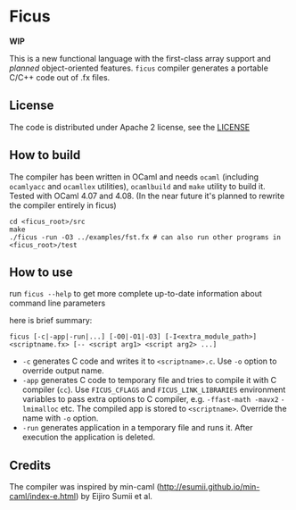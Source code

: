 # Ficus

**WIP**

This is a new functional language with the first-class array support
and _planned_ object-oriented features. `ficus` compiler generates
a portable C/C++ code out of .fx files.

## License

The code is distributed under Apache 2 license, see the [LICENSE](LICENSE)

## How to build

The compiler has been written in OCaml and needs `ocaml`
(including `ocamlyacc` and `ocamllex` utilities),
`ocamlbuild` and `make` utility to build it.
Tested with OCaml 4.07 and 4.08.
(In the near future it's planned to rewrite the compiler entirely in ficus)

```
cd <ficus_root>/src
make
./ficus -run -O3 ../examples/fst.fx # can also run other programs in <ficus_root>/test
```

## How to use

run `ficus --help` to get more complete up-to-date information about command line parameters

here is brief summary:
```
ficus [-c|-app|-run|...] [-O0|-O1|-O3] [-I<extra_module_path>] <scriptname.fx> [-- <script arg1> <script arg2> ...]
```

* `-c` generates C code and writes it to `<scriptname>.c`. Use `-o` option to override output name.
* `-app` generates C code to temporary file and tries to compile it with C compiler (`cc`). Use `FICUS_CFLAGS` and `FICUS_LINK_LIBRARIES` environment variables to pass extra options to C compiler, e.g. `-ffast-math -mavx2` `-lmimalloc` etc. The compiled app is stored to `<scriptname>`. Override the name with `-o` option.
* `-run` generates application in a temporary file and runs it. After execution the application is deleted.

## Credits

The compiler was inspired by min-caml
(http://esumii.github.io/min-caml/index-e.html) by Eijiro Sumii et al.
